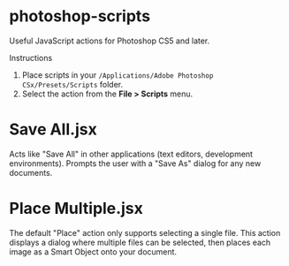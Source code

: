 photoshop-scripts
=================

Useful JavaScript actions for Photoshop CS5 and later.

Instructions
1. Place scripts in your `/Applications/Adobe Photoshop CSx/Presets/Scripts` folder.
1. Select the action from the **File > Scripts** menu.


Save All.jsx
============

Acts like "Save All" in other applications (text editors, development environments). Prompts the user with a "Save As" dialog for any new documents.

Place Multiple.jsx
==================

The default "Place" action only supports selecting a single file. This action displays a dialog where multiple files can be selected, then places each image as a Smart Object onto your document.
